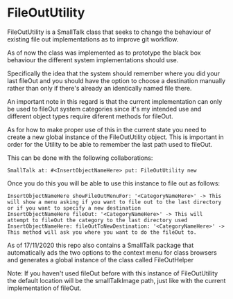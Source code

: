 # FileOutUtility
FileOutUtility is a SmallTalk class that seeks to change the behaviour of existing file out implementations as to improve git workflow.

As of now the class was implemented as to prototype the black box behaviour the different system implementations should use.

Specifically the idea that the system should remember where you did your last fileOut and you should have the option to choose a destination manually rather than only if there's already an identically named file there.

An important note in this regard is that the current implementation can only be used to fileOut system categories since it's my intended use and different object types require diferent methods for fileOut.

As for how to make proper use of this in the current state you need to create a new global instance of the FileOutUtility object.
This is important in order for the Utility to be able to remember the last path used to fileOut.

This can be done with the following collaborations:

	SmallTalk at: #<InsertObjectNameHere> put: FileOutUtility new
	
Once you do this you will be able to use this instance to file out as follows:

	InsertObjectNameHere showFileOutMenuFor: '<CategoryNameHere>' -> This will show a menu asking if you want to file out to the last directory or if you want to specify a new destination
	InsertObjectNameHere fileOut: '<CategoryNameHere>' -> This will attempt to fileOut the category to the last directory used
	InsertObjectNameHere: fileOutToNewDestination: '<CategoryNameHere>' -> This method will ask you where you want to do the fileOut to.

As of 17/11/2020 this repo also contains a SmallTalk package that automatically ads the two options to the context menu for class browsers and generates a global instance of the class called FileOutHelper
	
Note: If you haven't used fileOut before with this instance of FileOutUtility the default location will be the smallTalkImage path, just like with the current implementation of fileOut.

